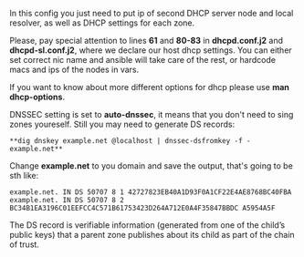 In this config you just need to put ip of second DHCP server node and local resolver, as well as DHCP settings for each zone.

Please, pay special attention to lines **61** and **80-83** in **dhcpd.conf.j2** and **dhcpd-sl.conf.j2**, 
where we declare our host dhcp settings. You can either set correct nic name and ansible will take care of the rest, or
hardcode macs and ips of the nodes in vars.

If you want to know about more different options for dhcp please use **man dhcp-options**. 

DNSSEC setting is set to **auto-dnssec**, it means that you don't need to sing zones youreself. Still you may need to generate DS records:

```
**dig dnskey example.net @localhost | dnssec-dsfromkey -f - example.net**
 ```
Change **example.net** to you domain and save the output, that's going to be sth like:

```
example.net. IN DS 50707 8 1 42727823EB40A1D93F0A1CF22E4AE8768BC40FBA
example.net. IN DS 50707 8 2 BC34B1EA3196C01EEFCC4C571B61753423D264A712E0A4F35847BBDC A5954A5F
```
The DS record is verifiable information (generated from one of the child’s public keys) that a parent zone publishes about its child as part of the chain of trust.
